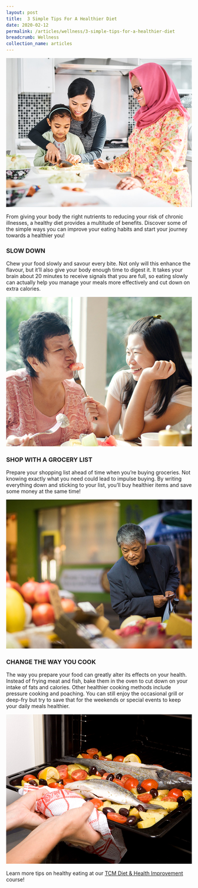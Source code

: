 ```yaml
---
layout: post
title:  3 Simple Tips For A Healthier Diet
date: 2020-02-12
permalink: /articles/wellness/3-simple-tips-for-a-healthier-diet
breadcrumb: Wellness
collection_name: articles
---
```

![3 Simple Tips For A Healthier Diet](/images/content-articles/wellness/3-simple-tips-for-a-healthier-diet-img1.jpg)

From giving your body the right nutrients to reducing your risk of chronic illnesses, a healthy diet provides a multitude of benefits. Discover some of the simple ways you can improve your eating habits and start your journey towards a healthier you!

### SLOW DOWN
Chew your food slowly and savour every bite. Not only will this enhance the flavour, but it’ll also give your body enough time to digest it. It takes your brain about 20 minutes to receive signals that you are full, so eating slowly can actually help you manage your meals more effectively and cut down on extra calories.

![3 Simple Tips For A Healthier Diet](/images/content-articles/wellness/3-simple-tips-for-a-healthier-diet-img2.jpg) 

### SHOP WITH A GROCERY LIST
Prepare your shopping list ahead of time when you’re buying groceries. Not knowing exactly what you need could lead to impulse buying. By writing everything down and sticking to your list, you’ll buy healthier items and save some money at the same time!

![3 Simple Tips For A Healthier Diet](/images/content-articles/wellness/3-simple-tips-for-a-healthier-diet-img3.jpg)

### CHANGE THE WAY YOU COOK
The way you prepare your food can greatly alter its effects on your health. Instead of frying meat and fish, bake them in the oven to cut down on your intake of fats and calories. Other healthier cooking methods include pressure cooking and poaching. You can still enjoy the occasional grill or deep-fry but try to save that for the weekends or special events to keep your daily meals healthier.

![3 Simple Tips For A Healthier Diet](/images/content-articles/wellness/3-simple-tips-for-a-healthier-diet-img4.jpg)

Learn more tips on healthy eating at our [TCM Diet & Health Improvement](../../course-directory/health-and-wellness/#eatingwellforhealthtcm) course!
